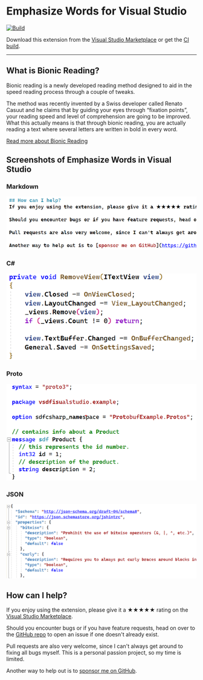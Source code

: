 [marketplace]: https://marketplace.visualstudio.com/items?itemName=MadsKristensen.EmphasizeWords
[vsixgallery]: http://vsixgallery.com/extension/BionicReading.5fc630d9-8214-4730-b3e7-60d50c1eaa1b/
[repo]:https://github.com/madskristensen/EmphasizeWords

# Emphasize Words for Visual Studio

[![Build](https://github.com/madskristensen/EmphasizeWords/actions/workflows/build.yaml/badge.svg)](https://github.com/madskristensen/EmphasizeWords/actions/workflows/build.yaml)

Download this extension from the [Visual Studio Marketplace][marketplace]
or get the [CI build][vsixgallery].

----------------------------------------
## What is Bionic Reading?
Bionic reading is a newly developed reading method designed to aid 
in the speed reading process through a couple of tweaks. 

The method was recently invented by a Swiss developer called 
Renato Casuut and he claims that by guiding your eyes through 
“fixation points”, your reading speed and level of comprehension 
are going to be improved. What this actually means is that through 
bionic reading, you are actually reading a text where several 
letters are written in bold in every word. 

[Read more about Bionic Reading](https://basmo.app/bionic-reading/)

## Screenshots of Emphasize Words in Visual Studio

### Markdown
![markdown](art/markdown.png)

### C# 
![C#](art/csharp.png)

### Proto
![proto](art/proto.png)

### JSON
![json](art/json.png)


## How can I help?
If you enjoy using the extension, please give it a ★★★★★ rating on the [Visual Studio Marketplace][marketplace].

Should you encounter bugs or if you have feature requests, head on over to the [GitHub repo][repo] to open an issue if one doesn't already exist.

Pull requests are also very welcome, since I can't always get around to fixing all bugs myself. This is a personal passion project, so my time is limited.

Another way to help out is to [sponsor me on GitHub](https://github.com/sponsors/madskristensen).
